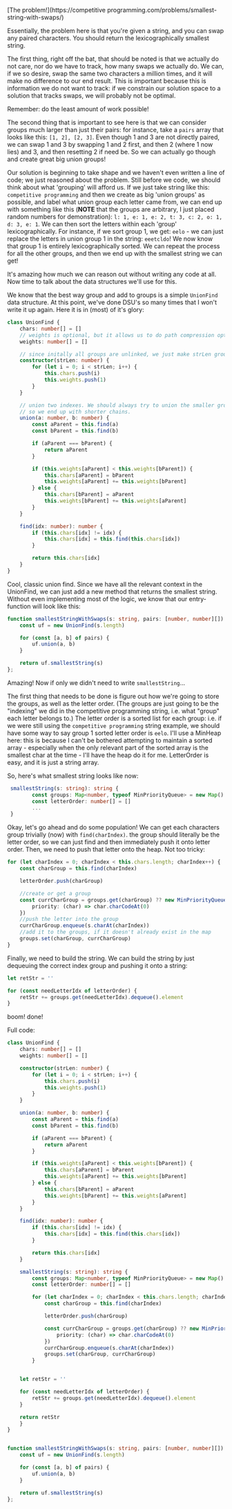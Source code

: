 [The problem!](https://competitive programming.com/problems/smallest-string-with-swaps/)

Essentially, the problem here is that you're given a string, and you can swap any paired characters. You should return the lexicographically smallest string.

The first thing, right off the bat, that should be noted is that we actually do not care, nor do we have to track, how many swaps we actually do. We can, if we so desire, swap the same two characters a million times, and it will make no difference to our end result. This is important because this is information we do not want to track: if we constrain our solution space to a solution that tracks swaps, we will probably not be optimal.

Remember: do the least amount of work possible!

The second thing that is important to see here is that we can consider groups much larger than just their pairs: for instance, take a `pairs` array that looks like this:  `[1, 2], [2, 3]`. Even though 1 and 3 are not directly paired, we can swap 1 and 3 by swapping 1 and 2 first, and then 2 (where 1 now lies) and 3, and then resetting 2 if need be. So we can actually go though and create great big union groups!

Our solution is beginning to take shape and we haven't even written a line of code; we just reasoned about the problem. Still before we code, we should think about what 'grouping' will afford us. If we just take string like this: `competitive programming` and then we create as big 'union groups' as possible, and label what union group each letter came from, we can end up with something like this (**NOTE** that the groups are arbitrary, I just placed random numbers for demonstration):  `l: 1, e: 1, e: 2, t: 3, c: 2, o: 1, d: 3, e: 1`. We can then sort the letters within each 'group' lexicographically. For instance, if we sort group 1, we get: `eelo` - we can just replace the letters in union group 1 in the string: `eeetcldo`! We now know that group 1 is entirely lexicographically sorted. We can repeat the process for all the other groups, and then we end up with the smallest string we can get!

It's amazing how much we can reason out without writing any code at all. Now time to talk about the data structures we'll use for this.

We know that the best way group and add to groups is a simple `UnionFind` data structure. At this point, we've done DSU's so many times that I won't write it up again. Here it is in (most) of it's glory:

```typescript
class UnionFind {
    chars: number[] = []
    // weights is optional, but it allows us to do path compression optimization so we'll use it!
    weights: number[] = []

    // since initally all groups are unlinked, we just make strLen groups
    constructor(strLen: number) {
        for (let i = 0; i < strLen; i++) {
            this.chars.push(i)
            this.weights.push(1)
        }
    }

    // union two indexes. We should always try to union the smaller group onto the bigger group,
    // so we end up with shorter chains.
    union(a: number, b: number) {
        const aParent = this.find(a)
        const bParent = this.find(b)

        if (aParent === bParent) {
            return aParent
        }

        if (this.weights[aParent] < this.weights[bParent]) {
            this.chars[aParent] = bParent
            this.weights[aParent] += this.weights[bParent]
        } else {
            this.chars[bParent] = aParent
            this.weights[bParent] += this.weights[aParent]
        }
    }

    find(idx: number): number {
        if (this.chars[idx] != idx) {
            this.chars[idx] = this.find(this.chars[idx])
        }

        return this.chars[idx]
    }
}
```

Cool, classic union find. Since we have all the relevant context in the UnionFind, we can just add a new method that returns the smallest string. Without even implementing most of the logic, we know that our entry-function will look like this:

```typescript
function smallestStringWithSwaps(s: string, pairs: [number, number][]): string {
    const uf = new UnionFind(s.length)

    for (const [a, b] of pairs) {
        uf.union(a, b)
    }

    return uf.smallestString(s)
};
```

Amazing! Now if only we didn't need to write `smallestString`...

The first thing that needs to be done is figure out how we're going to store the groups, as well as the letter order. (The groups are just going to be the "indexing" we did in the competitive programming string, i.e. what "group" each letter belongs to.) The letter order is a sorted list for each group: i.e. if we were still using the `competitive programming` string example, we should have some way to say group 1 sorted letter order is `eelo`. I'll use a MinHeap here: this is because I can't be bothered attempting to maintain a sorted array - especially when the only relevant part of the sorted array is the smallest char at the time - I'll have the heap do it for me. LetterOrder is easy, and it is just a string array.

So, here's what smallest string looks like now:


```typescript
 smallestString(s: string): string {
        const groups: Map<number, typeof MinPriorityQueue> = new Map()
        const letterOrder: number[] = []
        ...
 }
```

Okay, let's go ahead and do some population! We can get each characters group trivially (now) with `find(charIndex)`. the group should literally be the letter order, so we can just find and then immediately push it onto letter order. Then, we need to push that letter onto the heap. Not too tricky:

```typescript
for (let charIndex = 0; charIndex < this.chars.length; charIndex++) {
    const charGroup = this.find(charIndex)

    letterOrder.push(charGroup)

    //create or get a group
    const currCharGroup = groups.get(charGroup) ?? new MinPriorityQueue({
        priority: (char) => char.charCodeAt(0)
    })
    //push the letter into the group
    currCharGroup.enqueue(s.charAt(charIndex))
    //add it to the groups, if it doesn't already exist in the map
    groups.set(charGroup, currCharGroup)
}
```

Finally, we need to build the string. We can build the string by just dequeuing the correct index group and pushing it onto a string:

```typescript
let retStr = ''

for (const needLetterIdx of letterOrder) {
    retStr += groups.get(needLetterIdx).dequeue().element
}
```

boom! done!

Full code:

```typescript
class UnionFind {
    chars: number[] = []
    weights: number[] = []

    constructor(strLen: number) {
        for (let i = 0; i < strLen; i++) {
            this.chars.push(i)
            this.weights.push(1)
        }
    }

    union(a: number, b: number) {
        const aParent = this.find(a)
        const bParent = this.find(b)

        if (aParent === bParent) {
            return aParent
        }

        if (this.weights[aParent] < this.weights[bParent]) {
            this.chars[aParent] = bParent
            this.weights[aParent] += this.weights[bParent]
        } else {
            this.chars[bParent] = aParent
            this.weights[bParent] += this.weights[aParent]
        }
    }

    find(idx: number): number {
        if (this.chars[idx] != idx) {
            this.chars[idx] = this.find(this.chars[idx])
        }

        return this.chars[idx]
    }

    smallestString(s: string): string {
        const groups: Map<number, typeof MinPriorityQueue> = new Map()
        const letterOrder: number[] = []

        for (let charIndex = 0; charIndex < this.chars.length; charIndex++) {
            const charGroup = this.find(charIndex)

            letterOrder.push(charGroup)

            const currCharGroup = groups.get(charGroup) ?? new MinPriorityQueue({
                priority: (char) => char.charCodeAt(0)
            })
            currCharGroup.enqueue(s.charAt(charIndex))
            groups.set(charGroup, currCharGroup)
        }


    let retStr = ''

    for (const needLetterIdx of letterOrder) {
        retStr += groups.get(needLetterIdx).dequeue().element
    }

    return retStr
    }
}


function smallestStringWithSwaps(s: string, pairs: [number, number][]): string {
    const uf = new UnionFind(s.length)

    for (const [a, b] of pairs) {
        uf.union(a, b)
    }

    return uf.smallestString(s)
};
```